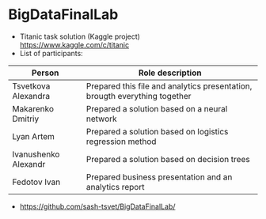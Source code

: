 # BigDataFinalLab
* Titanic task solution (Kaggle project)<br />
https://www.kaggle.com/c/titanic<br />
* List of participants:

| Person | Role description                    |
| ------------- | ------------------------------ |
| Tsvetkova Alexandra 	| 	Prepared this file and analytics presentation, brougth everything together |
| Makarenko Dmitriy 	  |	  Prepared a solution based on a neural network |
| Lyan Artem 		        |	  Prepared a solution based on logistics regression method |
| Ivanushenko Alexandr	|	  Prepared a solution based on decision trees |
| Fedotov Ivan		      |	  Prepared business presentation and an analytics report |
* https://github.com/sash-tsvet/BigDataFinalLab/

